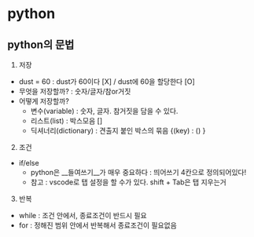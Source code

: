 # python



## python의 문법

1. 저장

- dust = 60 : dust가 60이다 [X] / dust에 60을 할당한다 [O]
- 무엇을 저장할까? : 숫자/글자/참or거짓
- 어떻게 저장할까?
  - 변수(variable) : 숫자, 글자. 참거짓을 담을 수 있다.
  - 리스트(list) : 박스모음 []
  - 딕셔너리(dictionary) : 견출지 붙인 박스의 묶음 {(key) : () }


2. 조건

- if/else
  - python은 __들여쓰기__가 매우 중요하다 : 띄어쓰기 4칸으로 정의되어있다!
  - 참고 : vscode로 탭 설정을 할 수가 있다. shift + Tab은 탭 지우는거

3. 반복

- while : 조건 안에서, 종료조건이 반드시 필요
- for : 정해진 범위 안에서 반복해서 종료조건이 필요없음